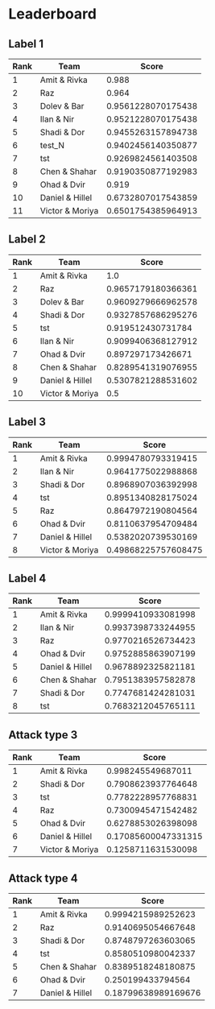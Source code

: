 # Leaderboard

## Label 1
| Rank | Team | Score |
|---|---|---|
|1|Amit & Rivka|0.988|
|2|Raz|0.964|
|3|Dolev & Bar|0.9561228070175438|
|4|Ilan & Nir|0.9521228070175438|
|5|Shadi & Dor|0.9455263157894738|
|6|test_N|0.9402456140350877|
|7|tst|0.9269824561403508|
|8|Chen & Shahar|0.9190350877192983|
|9|Ohad & Dvir|0.919|
|10|Daniel & Hillel|0.6732807017543859|
|11|Victor & Moriya|0.6501754385964913|


## Label 2
| Rank | Team | Score |
|---|---|---|
|1|Amit & Rivka|1.0|
|2|Raz|0.9657179180366361|
|3|Dolev & Bar|0.9609279666962578|
|4|Shadi & Dor|0.9327857686295276|
|5|tst|0.919512430731784|
|6|Ilan & Nir|0.9099406368127912|
|7|Ohad & Dvir|0.897297173426671|
|8|Chen & Shahar|0.8289541319076955|
|9|Daniel & Hillel|0.5307821288531602|
|10|Victor & Moriya|0.5|


## Label 3
| Rank | Team | Score |
|---|---|---|
|1|Amit & Rivka|0.9994780793319415|
|2|Ilan & Nir|0.9641775022988868|
|3|Shadi & Dor|0.8968907036392998|
|4|tst|0.8951340828175024|
|5|Raz|0.8647972190804564|
|6|Ohad & Dvir|0.8110637954709484|
|7|Daniel & Hillel|0.5382020739530169|
|8|Victor & Moriya|0.49868225757608475|


## Label 4
| Rank | Team | Score |
|---|---|---|
|1|Amit & Rivka|0.9999410933081998|
|2|Ilan & Nir|0.9937398733244955|
|3|Raz|0.9770216526734423|
|4|Ohad & Dvir|0.9752885863907199|
|5|Daniel & Hillel|0.9678892325821181|
|6|Chen & Shahar|0.7951383957582878|
|7|Shadi & Dor|0.7747681424281031|
|8|tst|0.7683212045765111|


## Attack type 3
| Rank | Team | Score |
|---|---|---|
|1|Amit & Rivka|0.998245549687011|
|2|Shadi & Dor|0.7908623937764648|
|3|tst|0.7782228957768831|
|4|Raz|0.7300945471542482|
|5|Ohad & Dvir|0.6278853026398098|
|6|Daniel & Hillel|0.17085600047331315|
|7|Victor & Moriya|0.1258711631530098|


## Attack type 4
| Rank | Team | Score |
|---|---|---|
|1|Amit & Rivka|0.9994215989252623|
|2|Raz|0.9140695054667648|
|3|Shadi & Dor|0.8748797263603065|
|4|tst|0.8580510980042337|
|5|Chen & Shahar|0.8389518248180875|
|6|Ohad & Dvir|0.250199433794564|
|7|Daniel & Hillel|0.18799638989169676|



